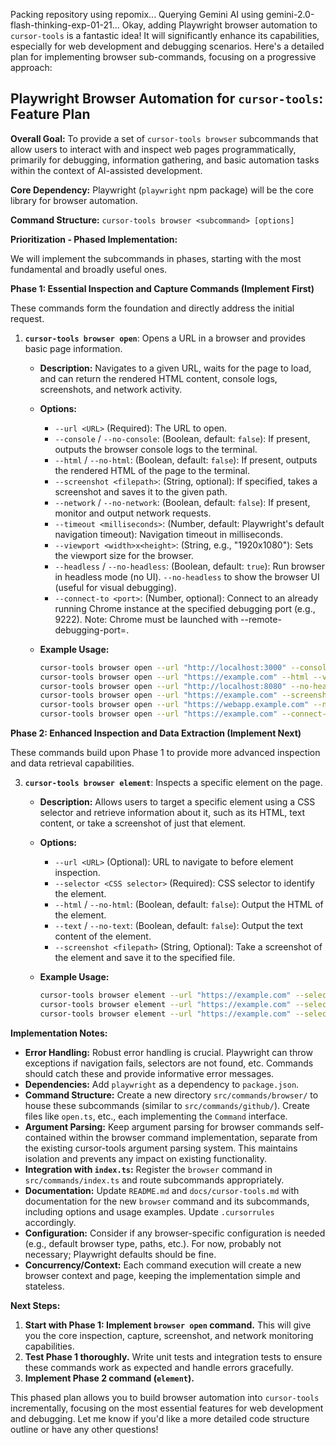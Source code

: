 Packing repository using repomix...
Querying Gemini AI using gemini-2.0-flash-thinking-exp-01-21...
Okay, adding Playwright browser automation to `cursor-tools` is a fantastic idea! It will significantly enhance its capabilities, especially for web development and debugging scenarios. Here's a detailed plan for implementing browser sub-commands, focusing on a progressive approach:

## Playwright Browser Automation for `cursor-tools`: Feature Plan

**Overall Goal:** To provide a set of `cursor-tools browser` subcommands that allow users to interact with and inspect web pages programmatically, primarily for debugging, information gathering, and basic automation tasks within the context of AI-assisted development.

**Core Dependency:**  Playwright (`playwright` npm package) will be the core library for browser automation.

**Command Structure:** `cursor-tools browser <subcommand> [options]`

**Prioritization - Phased Implementation:**

We will implement the subcommands in phases, starting with the most fundamental and broadly useful ones.

**Phase 1: Essential Inspection and Capture Commands (Implement First)**

These commands form the foundation and directly address the initial request.

1.  **`cursor-tools browser open`**:  Opens a URL in a browser and provides basic page information.

    *   **Description:**  Navigates to a given URL, waits for the page to load, and can return the rendered HTML content, console logs, screenshots, and network activity.
    *   **Options:**
        *   `--url <URL>` (Required): The URL to open.
        *   `--console` / `--no-console`: (Boolean, default: `false`):  If present, outputs the browser console logs to the terminal.
        *   `--html` / `--no-html`: (Boolean, default: `false`): If present, outputs the rendered HTML of the page to the terminal.
        *   `--screenshot <filepath>`: (String, optional): If specified, takes a screenshot and saves it to the given path.
        *   `--network` / `--no-network`: (Boolean, default: `false`): If present, monitor and output network requests.
        *   `--timeout <milliseconds>`: (Number, default: Playwright's default navigation timeout): Navigation timeout in milliseconds.
        *   `--viewport <width>x<height>`: (String, e.g., "1920x1080"): Sets the viewport size for the browser.
        *   `--headless` / `--no-headless`: (Boolean, default: `true`):  Run browser in headless mode (no UI). `--no-headless` to show the browser UI (useful for visual debugging).
        *   `--connect-to <port>`: (Number, optional): Connect to an already running Chrome instance at the specified debugging port (e.g., 9222). Note: Chrome must be launched with --remote-debugging-port=<port>.

    *   **Example Usage:**
        ```bash
        cursor-tools browser open --url "http://localhost:3000" --console --html
        cursor-tools browser open --url "https://example.com" --html --viewport 800x600
        cursor-tools browser open --url "http://localhost:8080" --no-headless
        cursor-tools browser open --url "https://example.com" --screenshot "example.png"
        cursor-tools browser open --url "https://webapp.example.com" --network --console
        cursor-tools browser open --url "https://example.com" --connect-to 9222 --console
        ```

**Phase 2: Enhanced Inspection and Data Extraction (Implement Next)**

These commands build upon Phase 1 to provide more advanced inspection and data retrieval capabilities.

3.  **`cursor-tools browser element`**: Inspects a specific element on the page.

    *   **Description:** Allows users to target a specific element using a CSS selector and retrieve information about it, such as its HTML, text content, or take a screenshot of just that element.
    *   **Options:**
        *   `--url <URL>` (Optional): URL to navigate to before element inspection.
        *   `--selector <CSS selector>` (Required): CSS selector to identify the element.
        *   `--html` / `--no-html`: (Boolean, default: `false`): Output the HTML of the element.
        *   `--text` / `--no-text`: (Boolean, default: `false`): Output the text content of the element.
        *   `--screenshot <filepath>` (String, Optional): Take a screenshot of the element and save it to the specified file.

    *   **Example Usage:**
        ```bash
        cursor-tools browser element --url "https://example.com" --selector "#product-title" --text
        cursor-tools browser element --url "https://example.com" --selector ".main-content" --html --save-to "content.html"
        cursor-tools browser element --url "https://example.com" --selector ".ad-banner" --screenshot "banner.png"
        ```

**Implementation Notes:**

*   **Error Handling:** Robust error handling is crucial. Playwright can throw exceptions if navigation fails, selectors are not found, etc.  Commands should catch these and provide informative error messages.
*   **Dependencies:** Add `playwright` as a dependency to `package.json`.
*   **Command Structure:**  Create a new directory `src/commands/browser/` to house these subcommands (similar to `src/commands/github/`). Create files like `open.ts`, etc., each implementing the `Command` interface.
*   **Argument Parsing:** Keep argument parsing for browser commands self-contained within the browser command implementation, separate from the existing cursor-tools argument parsing system. This maintains isolation and prevents any impact on existing functionality.
*   **Integration with `index.ts`:**  Register the `browser` command in `src/commands/index.ts` and route subcommands appropriately.
*   **Documentation:** Update `README.md` and `docs/cursor-tools.md` with documentation for the new `browser` command and its subcommands, including options and usage examples. Update `.cursorrules` accordingly.
*   **Configuration:**  Consider if any browser-specific configuration is needed (e.g., default browser type, paths, etc.).  For now, probably not necessary; Playwright defaults should be fine.
*   **Concurrency/Context:** Each command execution will create a new browser context and page, keeping the implementation simple and stateless.

**Next Steps:**

1.  **Start with Phase 1: Implement `browser open` command.**  This will give you the core inspection, capture, screenshot, and network monitoring capabilities.
2.  **Test Phase 1 thoroughly.** Write unit tests and integration tests to ensure these commands work as expected and handle errors gracefully.
3.  **Implement Phase 2 command (`element`).**

This phased plan allows you to build browser automation into `cursor-tools` incrementally, focusing on the most essential features for web development and debugging. Let me know if you'd like a more detailed code structure outline or have any other questions!